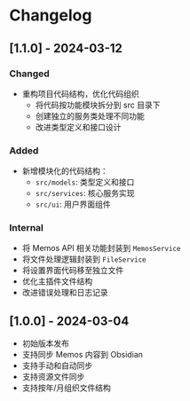 # Changelog

## [1.1.0] - 2024-03-12

### Changed
- 重构项目代码结构，优化代码组织
  - 将代码按功能模块拆分到 src 目录下
  - 创建独立的服务类处理不同功能
  - 改进类型定义和接口设计

### Added
- 新增模块化的代码结构：
  - `src/models`: 类型定义和接口
  - `src/services`: 核心服务实现
  - `src/ui`: 用户界面组件

### Internal
- 将 Memos API 相关功能封装到 `MemosService`
- 将文件处理逻辑封装到 `FileService`
- 将设置界面代码移至独立文件
- 优化主插件文件结构
- 改进错误处理和日志记录

## [1.0.0] - 2024-03-04
- 初始版本发布
- 支持同步 Memos 内容到 Obsidian
- 支持手动和自动同步
- 支持资源文件同步
- 支持按年/月组织文件结构 